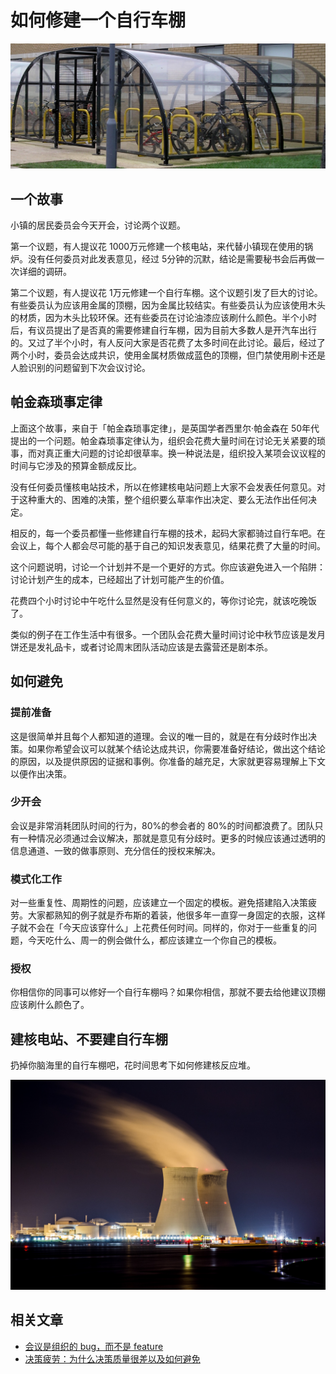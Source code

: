 # 如何修建一个自行车棚

![Bike Shed](../../images/posts/2022/0815/Bike_shed.jpeg)

## 一个故事

小镇的居民委员会今天开会，讨论两个议题。

第一个议题，有人提议花 1000万元修建一个核电站，来代替小镇现在使用的锅炉。没有任何委员对此发表意见，经过 5分钟的沉默，结论是需要秘书会后再做一次详细的调研。

第二个议题，有人提议花 1万元修建一个自行车棚。这个议题引发了巨大的讨论。有些委员认为应该用金属的顶棚，因为金属比较结实。有些委员认为应该使用木头的材质，因为木头比较环保。还有些委员在讨论油漆应该刷什么颜色。半个小时后，有议员提出了是否真的需要修建自行车棚，因为目前大多数人是开汽车出行的。又过了半个小时，有人反问大家是否花费了太多时间在此讨论。最后，经过了两个小时，委员会达成共识，使用金属材质做成蓝色的顶棚，但门禁使用刷卡还是人脸识别的问题留到下次会议讨论。

## 帕金森琐事定律

上面这个故事，来自于「帕金森琐事定律」，是英国学者西里尔·帕金森在 50年代提出的一个问题。帕金森琐事定律认为，组织会花费大量时间在讨论无关紧要的琐事，而对真正重大问题的讨论却很草率。换一种说法是，组织投入某项会议议程的时间与它涉及的预算金额成反比。

没有任何委员懂核电站技术，所以在修建核电站问题上大家不会发表任何意见。对于这种重大的、困难的决策，整个组织要么草率作出决定、要么无法作出任何决定。

相反的，每一个委员都懂一些修建自行车棚的技术，起码大家都骑过自行车吧。在会议上，每个人都会尽可能的基于自己的知识发表意见，结果花费了大量的时间。

这个问题说明，讨论一个计划并不是一个更好的方式。你应该避免进入一个陷阱：讨论计划产生的成本，已经超出了计划可能产生的价值。

花费四个小时讨论中午吃什么显然是没有任何意义的，等你讨论完，就该吃晚饭了。

类似的例子在工作生活中有很多。一个团队会花费大量时间讨论中秋节应该是发月饼还是发礼品卡，或者讨论周末团队活动应该是去露营还是剧本杀。

## 如何避免

### 提前准备

这是很简单并且每个人都知道的道理。会议的唯一目的，就是在有分歧时作出决策。如果你希望会议可以就某个结论达成共识，你需要准备好结论，做出这个结论的原因，以及提供原因的证据和事例。你准备的越充足，大家就更容易理解上下文以便作出决策。

### 少开会

会议是非常消耗团队时间的行为，80%的参会者的 80%的时间都浪费了。团队只有一种情况必须通过会议解决，那就是意见有分歧时。更多的时候应该通过透明的信息通道、一致的做事原则、充分信任的授权来解决。

### 模式化工作

对一些重复性、周期性的问题，应该建立一个固定的模板。避免搭建陷入决策疲劳。大家都熟知的例子就是乔布斯的着装，他很多年一直穿一身固定的衣服，这样子就不会在「今天应该穿什么」上花费任何时间。同样的，你对于一些重复的问题，今天吃什么、周一的例会做什么，都应该建立一个你自己的模板。

### 授权

你相信你的同事可以修好一个自行车棚吗？如果你相信，那就不要去给他建议顶棚应该刷什么颜色了。

## 建核电站、不要建自行车棚

扔掉你脑海里的自行车棚吧，花时间思考下如何修建核反应堆。

![nuclear plant from unsplash](../../images/posts/2022/0815/nicolas-hippert-C82jAEQkfE0-unsplash.jpeg)

## 相关文章

* [会议是组织的 bug，而不是 feature](./05-26-meetings-are-bugs-not-features.md)
* [决策疲劳：为什么决策质量很差以及如何避免](./06-11-decision-fatigue.md)
